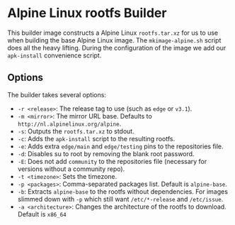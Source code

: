 # Alpine Linux rootfs Builder

This builder image constructs a Alpine Linux `rootfs.tar.xz` for us to use when building the base Alpine Linux image. The `mkimage-alpine.sh` script does all the heavy lifting. During the configuration of the image we add our `apk-install` convenience script.

## Options

The builder takes several options:

* `-r <release>`: The release tag to use (such as `edge` or `v3.1`).
* `-m <mirror>`: The mirror URL base. Defaults to `http://nl.alpinelinux.org/alpine`.
* `-s`: Outputs the `rootfs.tar.xz` to stdout.
* `-c`: Adds the `apk-install` script to the resulting rootfs.
* `-e`: Adds extra `edge/main` and `edge/testing` pins to the repositories file.
* `-d`: Disables su to root by removing the blank root password.
* `-E`: Does not add `community` to the repositories file (necessary for versions without a community repo).
* `-t <timezone>`: Sets the timezone.
* `-p <packages>`: Comma-separated packages list. Default is `alpine-base`.
* `-b`: Extracts `alpine-base` to the rootfs without dependencies. For images slimmed down with `-p` which still want `/etc/*-release` and `/etc/issue`.
* `-a <architecture>`: Changes the architecture of the rootfs to download. Default is `x86_64`
